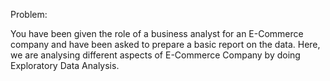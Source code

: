 Problem:

You have been given the role of a business analyst for an E-Commerce company and have been asked to prepare a basic report on the data. Here, we are analysing different aspects of E-Commerce Company by doing Exploratory Data Analysis.

